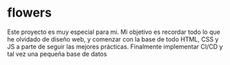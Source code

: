 # flowers
Este proyecto es muy especial para mi. Mi objetivo es recordar todo lo que he olvidado de diseño web, y comenzar con la base de todo HTML, CSS y JS a parte de seguir las mejores prácticas. Finalmente implementar CI/CD y tal vez una pequeña base de datos
